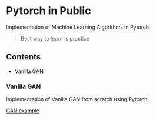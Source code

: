 # Pytorch in Public

Implementation of Machine Learning Algorithms in Pytorch. 

> Best way to learn is practice

## Contents

  - [Vanilla GAN](#vanilla-gan)
   
### Vanilla GAN 

Implementation of Vanilla GAN from scratch using Pytorch. 

[GAN example](./simple_gan/)
